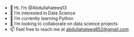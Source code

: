 - 👋 Hi, I’m @Abdullahateeq13
- 👀 I’m interested in Data Science
- 🌱 I’m currently learning Python
- 💞️ I’m looking to collaborate on data science projects
- 📫 Feel free to reach me at abdullahateeq852@gmail.com

<!---
Abdullahateeq13/Abdullahateeq13 is a ✨ special ✨ repository because its `README.md` (this file) appears on your GitHub profile.
You can click the Preview link to take a look at your changes.
--->
